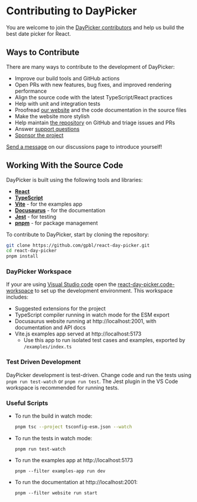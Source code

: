 # Contributing to DayPicker

You are welcome to join the [DayPicker contributors](https://github.com/gpbl/react-day-picker/graphs/contributors) and help us build the best date picker for React.

## Ways to Contribute

There are many ways to contribute to the development of DayPicker:

- Improve our build tools and GitHub actions
- Open PRs with new features, bug fixes, and improved rendering performance
- Align the source code with the latest TypeScript/React practices
- Help with unit and integration tests
- Proofread [our website](https://daypicker.dev/) and the code documentation in the source files
- Make the website more stylish
- Help maintain [the repository](https://github.com/gpbl/react-day-picker) on GitHub and triage issues and PRs
- Answer [support questions](https://github.com/gpbl/react-day-picker/discussions/categories/support)
- [Sponsor the project](https://github.com/sponsors/gpbl)

[Send a message](https://github.com/gpbl/react-day-picker/discussions) on our discussions page to introduce yourself!

## Working With the Source Code

DayPicker is built using the following tools and libraries:

- **[React](https://reactjs.org/)**
- **[TypeScript](https://www.typescriptlang.org/)**
- **[Vite](https://vitejs.dev/)** - for the examples app
- **[Docusaurus](https://docusaurus.io/)** - for the documentation
- **[Jest](https://jestjs.io/)** - for testing
- **[pnpm](https://pnpm.io/)** - for package management

To contribute to DayPicker, start by cloning the repository:

```sh
git clone https://github.com/gpbl/react-day-picker.git
cd react-day-picker
pnpm install
```

### DayPicker Workspace

If your are using [Visual Studio code](https://code.visualstudio.com) open the [react-day-picker.code-workspace](https://github.com/gpbl/react-day-picker/blob/main/react-day-picker.code-workspace) to set up the development environment. This workspace includes:

- Suggested extensions for the project
- TypeScript compiler running in watch mode for the ESM export
- Docusaurus website running at http://localhost:2001, with documentation and API docs
- Vite.js examples app served at http://localhost:5173
  - Use this app to run isolated test cases and examples, exported by `/examples/index.ts`

### Test Driven Development

DayPicker development is test-driven. Change code and run the tests using `pnpm run test-watch` or `pnpm run test`. The Jest plugin in the VS Code workspace is recommended for running tests.

### Useful Scripts

- To run the build in watch mode:
  ```sh
  pnpm tsc --project tsconfig-esm.json --watch
  ```
- To run the tests in watch mode:
  ```
  pnpm run test-watch
  ```
- To run the examples app at http://localhost:5173
  ```
  pnpm --filter examples-app run dev
  ```
- To run the documentation at http://localhost:2001:
  ```
  pnpm --filter website run start
  ```
